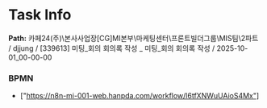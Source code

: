 # Task Info

**Path:** 카페24(주)\본사사업장\[CG]MI본부\마케팅센터\프론트빌더그룹\MIS팀\2파트 / djjung / [339613] 미팅_회의 회의록 작성 _ 미팅_회의 회의록 작성 / 2025-10-01_00-00-00

### BPMN
- ["https://n8n-mi-001-web.hanpda.com/workflow/l6tfXNWuUAioS4Mx"]

